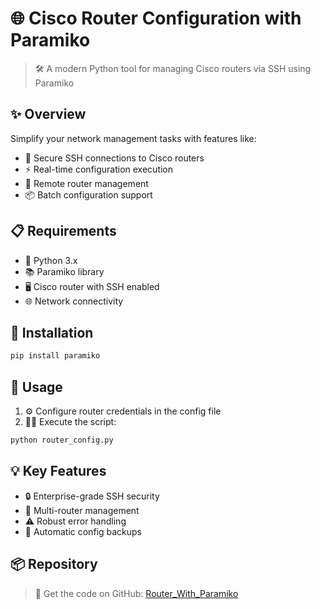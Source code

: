 # 🌐 Cisco Router Configuration with Paramiko

> 🛠️ A modern Python tool for managing Cisco routers via SSH using Paramiko

## ✨ Overview

Simplify your network management tasks with features like:
* 🔐 Secure SSH connections to Cisco routers
* ⚡ Real-time configuration execution
* 🔄 Remote router management
* 📦 Batch configuration support

## 📋 Requirements

* 🐍 Python 3.x
* 📚 Paramiko library
* 🖥️ Cisco router with SSH enabled
* 🌐 Network connectivity

## 🚀 Installation

```bash
pip install paramiko
```

## 📝 Usage

1. ⚙️ Configure router credentials in the config file
2. 🏃‍♂️ Execute the script:
```bash
python router_config.py
```

## 💡 Key Features

* 🔒 Enterprise-grade SSH security
* 🔄 Multi-router management
* ⚠️ Robust error handling
* 💾 Automatic config backups

## 📦 Repository

> 🔗 Get the code on GitHub:
[Router_With_Paramiko](https://github.com/Dhareeppa/Router_With_Paramiko.git)


